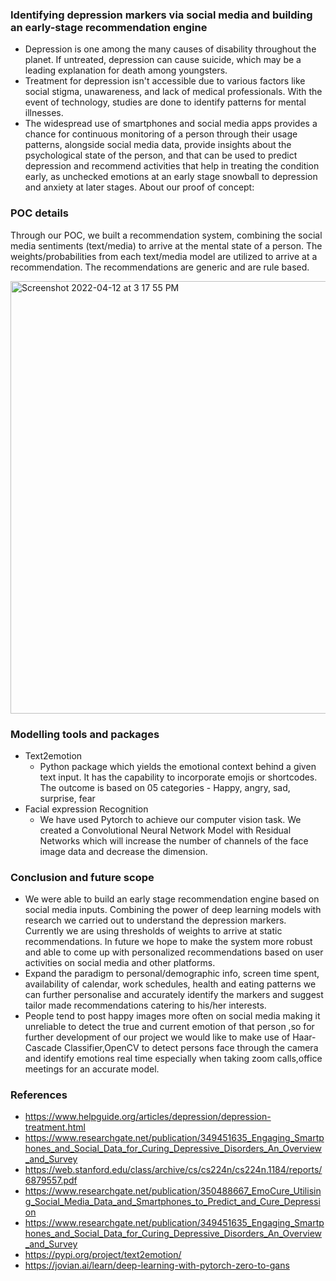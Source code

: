 ### Identifying depression markers via social media and building an early-stage recommendation engine

- Depression is one among the many causes of disability throughout the planet. If untreated, depression can cause suicide, which may be a leading explanation for death among youngsters. 
- Treatment for depression isn't accessible due to various factors like social stigma, unawareness, and lack of medical professionals. With the event of technology, studies are done to identify patterns for mental illnesses. 
- The widespread use of smartphones and social media apps provides a chance for continuous monitoring of a person through their usage patterns, alongside social media data, provide insights about the psychological state of the person, and that can be used to predict depression and recommend activities that help in treating the condition early, as unchecked emotions at an early stage snowball to depression and anxiety at later stages.
About our proof of concept:

### POC details 
Through our POC, we built a recommendation system, combining the social media sentiments (text/media) to arrive at the mental state of a person. The weights/probabilities from each text/media model are utilized to arrive at a recommendation. The recommendations are generic and are rule based.

<img width="692" alt="Screenshot 2022-04-12 at 3 17 55 PM" src="https://user-images.githubusercontent.com/17350312/162932717-79b18a9e-718c-44c9-aadc-cffa2bac6e1f.png">


### Modelling tools and packages

- Text2emotion 
    - Python package which yields the emotional context behind a given text input. It has the capability to incorporate emojis or shortcodes. The outcome is     based on 05 categories - Happy, angry, sad, surprise, fear
- Facial expression Recognition 
    - We have used Pytorch to achieve our  computer vision task. We created a Convolutional Neural Network Model with Residual Networks which will increase the number of channels of the face image data and decrease the dimension. 

### Conclusion and future scope

- We were able to build an early stage recommendation engine based on social media inputs. Combining the power of deep learning models with research we carried out to understand the depression markers. Currently we are using thresholds of weights to arrive at static recommendations. In future we hope to make the system more robust and able to come up with personalized recommendations based on user activities on social media and other platforms. 
- Expand the paradigm to personal/demographic info, screen time spent, availability of calendar, work schedules, health and eating patterns we can further personalise and accurately identify the markers and suggest tailor made recommendations catering to his/her interests.
- People tend to post happy images more often on social media making it unreliable to detect the true and current emotion of that person ,so for further development of our project we would like to make use of Haar-Cascade Classifier,OpenCV to detect persons face through the camera and identify emotions real time especially when taking zoom calls,office meetings for an accurate model.


### References
- https://www.helpguide.org/articles/depression/depression-treatment.html 
- https://www.researchgate.net/publication/349451635_Engaging_Smartphones_and_Social_Data_for_Curing_Depressive_Disorders_An_Overview_and_Survey
- https://web.stanford.edu/class/archive/cs/cs224n/cs224n.1184/reports/6879557.pdf 
- https://www.researchgate.net/publication/350488667_EmoCure_Utilising_Social_Media_Data_and_Smartphones_to_Predict_and_Cure_Depression
- https://www.researchgate.net/publication/349451635_Engaging_Smartphones_and_Social_Data_for_Curing_Depressive_Disorders_An_Overview_and_Survey 
- https://pypi.org/project/text2emotion/
- https://jovian.ai/learn/deep-learning-with-pytorch-zero-to-gans 
